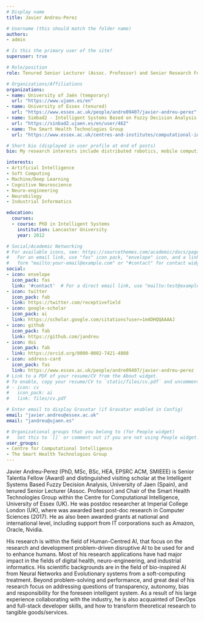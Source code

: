 ```yaml
---
# Display name
title: Javier Andreu-Perez

# Username (this should match the folder name)
authors:
- admin

# Is this the primary user of the site?
superuser: true

# Role/position
role: Tenured Senior Lecturer (Assoc. Professor) and Senior Research Fellow in Human-Centred Artificial Intelligence.

# Organizations/Affiliations
organizations:
- name: University of Jaén (temporary)
  url: "https://www.ujaen.es/en"
- name: University of Essex (tenured)
  url: "https://www.essex.ac.uk/people/andre09407/javier-andreu-perez"
- name: Simbad2 - Intelligent Systems Based on Fuzzy Decision Analysis
  url: "https://sinbad2.ujaen.es/en/user/462"
- name: The Smart Health Technologies Group
  url: "https://www.essex.ac.uk/centres-and-institutes/computational-intelligence/smart-health-technologies-group"

# Short bio (displayed in user profile at end of posts)
bio: My research interests include distributed robotics, mobile computing and programmable matter.

interests:
- Artificial Intelligence
- Soft Computing
- Machine/Deep Learning 
- Cognitive Neuroscience
- Neuro-engineering
- Neurobilogy
- Industrial Informatics

education:
  courses:
  - course: PhD in Intelligent Systems
    institution: Lancaster University
    year: 2012

# Social/Academic Networking
# For available icons, see: https://sourcethemes.com/academic/docs/page-builder/#icons
#   For an email link, use "fas" icon pack, "envelope" icon, and a link in the
#   form "mailto:your-email@example.com" or "#contact" for contact widget.
social:
- icon: envelope
  icon_pack: fas
  link: '#contact'  # For a direct email link, use "mailto:test@example.org".
- icon: twitter
  icon_pack: fab
  link: https://twitter.com/receptivefield
- icon: google-scholar
  icon_pack: ai
  link: https://scholar.google.com/citations?user=1m4DHQQAAAAJ
- icon: github
  icon_pack: fab
  link: https://github.com/jandreu
- icon: doi
  icon_pack: fab
  link: https://orcid.org/0000-0002-7421-4808
- icon: address-card
  icon_pack: fas
  link: https://www.essex.ac.uk/people/andre09407/javier-andreu-perez
# Link to a PDF of your resume/CV from the About widget.
# To enable, copy your resume/CV to `static/files/cv.pdf` and uncomment the lines below.
# - icon: cv
#   icon_pack: ai
#   link: files/cv.pdf

# Enter email to display Gravatar (if Gravatar enabled in Config)
email: "javier.andreu@essex.ac.uk"
email: "jandreu@ujaen.es"

# Organizational groups that you belong to (for People widget)
#   Set this to `[]` or comment out if you are not using People widget.
user_groups:
- Centre for Computational Intelligence
- The Smart Health Technologies Group
---
```

Javier Andreu-Perez (PhD, MSc, BSc, HEA, EPSRC ACM, SMIEEE) is Senior Talentia Fellow (Award) and distinguished visiting scholar at the Intelligent Systems Based Fuzzy Decision Analysis, University of Jaen (Spain), and tenured Senior Lecturer (Assoc. Professor) and Chair of the Smart Health Technologies Group within the Centre for Computational Intelligence, University of Essex (UK). He was postdoc researcher at Imperial College London (UK), where was awarded best post-doc research in Computer Sciences (2017). He as also been awarded grants at national and international level, including support from IT corporations such as Amazon, Oracle, Nvidia. 

His research is within the field of Human-Centred AI, that focus on the research and development problem-driven disruptive AI to be used for and to enhance humans. Most of his research applications have had major impact in the fields of digital health, neuro-engineering, and industrial informatics. His scientific backgrounds are in the field of bio-inspired AI from Neural Networks and Evolutionary systems from a soft-computing treatment. Beyond problem-solving and performance, and great deal of his research focus on addressing questions of transparency, autonomy, bias and responsibility for the foreseen intelligent system. As a result of his large experience collaborating with the industry, he is also acquainted of DevOps and full-stack developer skills, and how to transform theoretical research to tangible goods/services.
